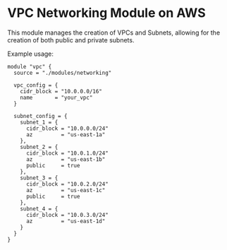 # VPC Networking Module on AWS

This module manages the creation of VPCs and Subnets, allowing for the creation of both public and private subnets.

Example usage:
```hcl
module "vpc" {
  source = "./modules/networking"

  vpc_config = {
    cidr_block = "10.0.0.0/16"
    name       = "your_vpc"
  }

  subnet_config = {
    subnet_1 = {
      cidr_block = "10.0.0.0/24"
      az         = "us-east-1a"
    },
    subnet_2 = {
      cidr_block = "10.0.1.0/24"
      az         = "us-east-1b"
      public     = true
    },
    subnet_3 = {
      cidr_block = "10.0.2.0/24"
      az         = "us-east-1c"
      public     = true
    },
    subnet_4 = {
      cidr_block = "10.0.3.0/24"
      az         = "us-east-1d"
    }
  }
}

```